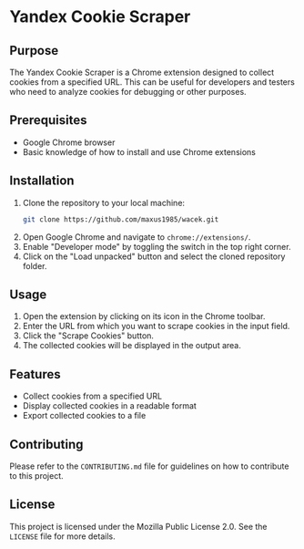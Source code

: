 # Yandex Cookie Scraper

## Purpose

The Yandex Cookie Scraper is a Chrome extension designed to collect cookies from a specified URL. This can be useful for developers and testers who need to analyze cookies for debugging or other purposes.

## Prerequisites

- Google Chrome browser
- Basic knowledge of how to install and use Chrome extensions

## Installation

1. Clone the repository to your local machine:
   ```sh
   git clone https://github.com/maxus1985/wacek.git
   ```
2. Open Google Chrome and navigate to `chrome://extensions/`.
3. Enable "Developer mode" by toggling the switch in the top right corner.
4. Click on the "Load unpacked" button and select the cloned repository folder.

## Usage

1. Open the extension by clicking on its icon in the Chrome toolbar.
2. Enter the URL from which you want to scrape cookies in the input field.
3. Click the "Scrape Cookies" button.
4. The collected cookies will be displayed in the output area.

## Features

- Collect cookies from a specified URL
- Display collected cookies in a readable format
- Export collected cookies to a file

## Contributing

Please refer to the `CONTRIBUTING.md` file for guidelines on how to contribute to this project.

## License

This project is licensed under the Mozilla Public License 2.0. See the `LICENSE` file for more details.
